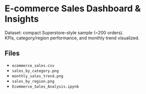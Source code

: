 # E-commerce Sales Dashboard & Insights

Dataset: compact Superstore-style sample (~200 orders).  
KPIs, category/region performance, and monthly trend visualized.

## Files
- `ecommerce_sales.csv`
- `sales_by_category.png`
- `monthly_sales_trend.png`
- `sales_by_region.png`
- `Ecommerce_Sales_Analysis.ipynb`